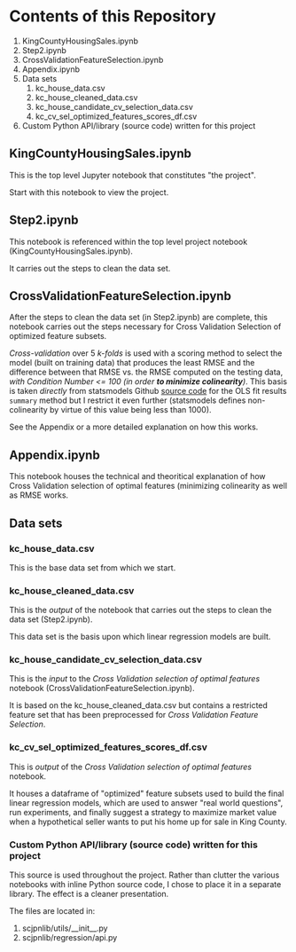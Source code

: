 # Contents of this Repository

1. KingCountyHousingSales.ipynb
2. Step2.ipynb
3. CrossValidationFeatureSelection.ipynb
4. Appendix.ipynb
5. Data sets
   1. kc_house_data.csv
   2. kc_house_cleaned_data.csv
   3. kc_house_candidate_cv_selection_data.csv
   4. kc_cv_sel_optimized_features_scores_df.csv
6. Custom Python API/library (source code) written for this project

## KingCountyHousingSales.ipynb
This is the top level Jupyter notebook that constitutes "the project".  

Start with this notebook to view the project.

## Step2.ipynb
This notebook is referenced within the top level project notebook (KingCountyHousingSales.ipynb).

It carries out the steps to clean the data set.

## CrossValidationFeatureSelection.ipynb
After the steps to clean the data set (in Step2.ipynb) are complete, this notebook carries out the steps necessary for Cross Validation Selection of optimized feature subsets.

*Cross-validation* over 5 *k-folds* is used with a scoring method to select the model (built on training data) that produces the least RMSE and the difference between that RMSE vs. the RMSE computed on the testing data, *with Condition Number <= 100 (in order <b>to minimize colinearity</b>)*.  This basis is taken *directly* from statsmodels Github [source code](https://www.statsmodels.org/dev/_modules/statsmodels/regression/linear_model.html#RegressionResults.summary) for the OLS fit results `summary` method but I restrict it even further (statsmodels defines non-colinearity by virtue of this value being less than 1000).

See the Appendix or a more detailed explanation on how this works.

## Appendix.ipynb
This notebook houses the technical and theoritical explanation of how Cross Validation selection of optimal features (minimizing colinearity as well as RMSE works.

## Data sets
### kc_house_data.csv
This is the base data set from which we start.

### kc_house_cleaned_data.csv
This is the <i>output</i> of the notebook that carries out the steps to clean the data set (Step2.ipynb).

This data set is the basis upon which linear regression models are built.

### kc_house_candidate_cv_selection_data.csv
This is the <i>input</i> to the <i>Cross Validation selection of optimal features</i> notebook (CrossValidationFeatureSelection.ipynb).

It is based on the kc_house_cleaned_data.csv but contains a restricted feature set that has been preprocessed for <i>Cross Validation Feature Selection</i>.

### kc_cv_sel_optimized_features_scores_df.csv
This is <i>output</i> of the <i>Cross Validation selection of optimal features</i> notebook.

It houses a dataframe of "optimized" feature subsets used to build the final linear regression models, which are used to answer "real world questions", run experiments, and finally suggest a strategy to maximize market value when a hypothetical seller wants to put his home up for sale in King County.

### Custom Python API/library (source code) written for this project
This source is used throughout the project.  Rather than clutter the various notebooks with inline Python source code, I chose to place it in a separate library.  The effect is a cleaner presentation.

The files are located in:
1. scjpnlib/utils/\_\_init\_\_.py
2. scjpnlib/regression/api.py